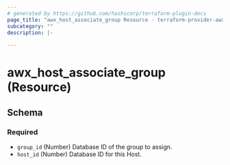 ```yaml
---
# generated by https://github.com/hashicorp/terraform-plugin-docs
page_title: "awx_host_associate_group Resource - terraform-provider-awx"
subcategory: ""
description: |-
  
---
```


# awx_host_associate_group (Resource)





<!-- schema generated by tfplugindocs -->
## Schema

### Required

- `group_id` (Number) Database ID of the group to assign.
- `host_id` (Number) Database ID for this Host.
